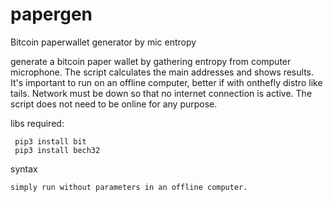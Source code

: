 # papergen
Bitcoin paperwallet generator by mic entropy

 generate a bitcoin paper wallet by gathering entropy from computer microphone. The script calculates the main addresses and shows results. It's important to run on an offline computer, better if with onthefly distro like tails. Network must be down so that no internet connection is active. The script does not need to be online for any purpose.


 libs required:

```
 pip3 install bit
 pip3 install bech32
```


 syntax

```
simply run without parameters in an offline computer.

```

